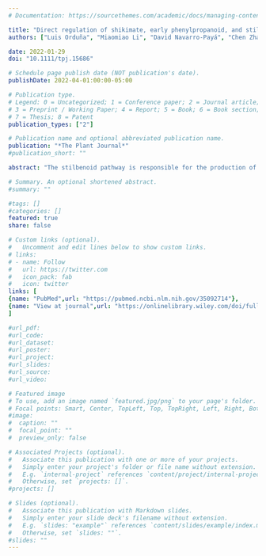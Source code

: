 ```yaml
---
# Documentation: https://sourcethemes.com/academic/docs/managing-content/

title: "Direct regulation of shikimate, early phenylpropanoid, and stilbenoid pathways by Subgroup 2 R2R3-MYBs in grapevine"
authors: ["Luis Orduña", "Miaomiao Li", "David Navarro-Payá", "Chen Zhang", "Antonio Santiago", "Pablo Romero", "Živa Ramšak", "Gabriele Magon", "Janine Höll", "Patrick Merz", "Kristina Gruden",  "Alessandro Vannozzi",  "Dario Cantu", "Jochen Bogs", "Darren C. J. Wong", "**Shao&hyphen;shan Carol Huang**", "José Tomás Matus"]

date: 2022-01-29
doi: "10.1111/tpj.15686"

# Schedule page publish date (NOT publication's date).
publishDate: 2022-04-01:00:00-05:00

# Publication type.
# Legend: 0 = Uncategorized; 1 = Conference paper; 2 = Journal article;
# 3 = Preprint / Working Paper; 4 = Report; 5 = Book; 6 = Book section;
# 7 = Thesis; 8 = Patent
publication_types: ["2"]

# Publication name and optional abbreviated publication name.
publication: "*The Plant Journal*"
#publication_short: ""

abstract: "The stilbenoid pathway is responsible for the production of resveratrol in grapevine (Vitis vinifera L.). A few transcription factors (TFs) have been identified as regulators of this pathway but the extent of this control has not been deeply studied. Here we show how DNA affinity purification sequencing (DAP-Seq) allows for the genome-wide TF-binding site interrogation in grape. We obtained 5190 and 4443 binding events assigned to 4041 and 3626 genes for MYB14 and MYB15, respectively (approximately 40% of peaks located within −10 kb of transcription start sites). DAP-Seq of MYB14/MYB15 was combined with aggregate gene co-expression networks (GCNs) built from more than 1400 transcriptomic datasets from leaves, fruits, and flowers to narrow down bound genes to a set of high confidence targets. The analysis of MYB14, MYB15, and MYB13, a third uncharacterized member of Subgroup 2 (S2), showed that in addition to the few previously known stilbene synthase (STS) targets, these regulators bind to 30 of 47 STS family genes. Moreover, all three MYBs bind to several PAL, C4H, and 4CL genes, in addition to shikimate pathway genes, the WRKY03 stilbenoid co-regulator and resveratrol-modifying gene candidates among which ROMT2-3 were validated enzymatically. A high proportion of DAP-Seq bound genes were induced in the activated transcriptomes of transient MYB15-overexpressing grapevine leaves, validating our methodological approach for delimiting TF targets. Overall, Subgroup 2 R2R3-MYBs appear to play a key role in binding and directly regulating several primary and secondary metabolic steps leading to an increased flux towards stilbenoid production. The integration of DAP-Seq and reciprocal GCNs offers a rapid framework for gene function characterization using genome-wide approaches in the context of non-model plant species and stands up as a valid first approach for identifying gene regulatory networks of specialized metabolism."

# Summary. An optional shortened abstract.
#summary: ""

#tags: []
#categories: []
featured: true
share: false

# Custom links (optional).
#   Uncomment and edit lines below to show custom links.
# links:
# - name: Follow
#   url: https://twitter.com
#   icon_pack: fab
#   icon: twitter
links: [
{name: "PubMed",url: "https://pubmed.ncbi.nlm.nih.gov/35092714"},
{name: "View at journal",url: "https://onlinelibrary.wiley.com/doi/full/10.1111/tpj.15686"}
]

#url_pdf:
#url_code:
#url_dataset:
#url_poster:
#url_project:
#url_slides:
#url_source:
#url_video:

# Featured image
# To use, add an image named `featured.jpg/png` to your page's folder. 
# Focal points: Smart, Center, TopLeft, Top, TopRight, Left, Right, BottomLeft, Bottom, BottomRight.
#image:
#  caption: ""
#  focal_point: ""
#  preview_only: false

# Associated Projects (optional).
#   Associate this publication with one or more of your projects.
#   Simply enter your project's folder or file name without extension.
#   E.g. `internal-project` references `content/project/internal-project/index.md`.
#   Otherwise, set `projects: []`.
#projects: []

# Slides (optional).
#   Associate this publication with Markdown slides.
#   Simply enter your slide deck's filename without extension.
#   E.g. `slides: "example"` references `content/slides/example/index.md`.
#   Otherwise, set `slides: ""`.
#slides: ""
---
```

